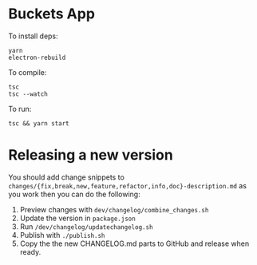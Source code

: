 # Buckets App

To install deps:

    yarn
    electron-rebuild

To compile:

    tsc
    tsc --watch


To run:

    tsc && yarn start


# Releasing a new version

You should add change snippets to `changes/{fix,break,new,feature,refactor,info,doc}-description.md` as you work then you can do the following:

1. Preview changes with `dev/changelog/combine_changes.sh`
2. Update the version in `package.json`
3. Run `/dev/changelog/updatechangelog.sh`
4. Publish with `./publish.sh`
5. Copy the the new CHANGELOG.md parts to GitHub and release when ready.

